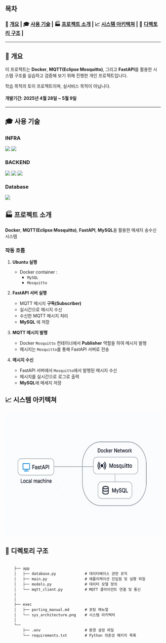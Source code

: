 ## 목차

### 🦺 [개요](#🦺-개요) | 🎓 [사용 기술](#🎓-사용-기술) | 🏭 [프로젝트 소개](#🏭-프로젝트-소개) |  📈 [시스템 아키텍쳐](#📈-시스템-아키텍쳐) | 📓 [디렉토리 구조](#📓-디렉토리-구조) |
---
## 🦺 개요

이 프로젝트는 **Docker**, **MQTT(Eclipse Mosquitto)**, 그리고 **FastAPI**를 활용한 시스템 구조를 실습하고 검증해 보기 위해 진행한 개인 프로젝트입니다.

학습 목적의 토이 프로젝트이며, 실서비스 목적이 아닙니다.

#### 개발기간: **2025년 4월 28일 ~ 5월 9일**
---
## 🎓 사용 기술

### INFRA

<img src="https://img.shields.io/badge/-Docker-2496ED?style=for-the-badge&logo=docker&logoColor=white"> <img src="https://img.shields.io/badge/-Eclipse_mosquitto-3C5280?style=for-the-badge&logo=eclipse-mosquitto&logoColor=white">

### BACKEND

<img src="https://img.shields.io/badge/Python-3776AB?style=for-the-badge&logo=python&logoColor=white"> <img src ="https://img.shields.io/badge/fastapi-109989?style=for-the-badge&logo=FASTAPI&logoColor=white"> <img src="https://img.shields.io/badge/-Eclipse_mosquitto-3C5280?style=for-the-badge&logo=eclipse-mosquitto&logoColor=white">


### Database

<img src="https://img.shields.io/badge/mysql-4479A1?style=for-the-badge&logo=mysql&logoColor=white">


## 🏭 프로젝트 소개

**Docker**, **MQTT(Eclipse Mosquitto)**, **FastAPI**, **MySQL**을 활용한 메세지 송수신 시스템

### 작동 흐름

1. **Ubuntu 실행**
   - Docker container :
     - `MySQL`
     - `Mosquitto`

2. **FastAPI 서버 실행**
   - MQTT 메시지 **구독(Subscriber)**
   - 실시간으로 메시지 수신
   - 수신한 MQTT 메시지 처리 
   - **MySQL** 에 저장

3. **MQTT 메시지 발행**
   - Docker `Mosquitto` 컨테이너에서 **Publisher** 역할을 하여 메시지 발행
   - 메시지는 `Mosquitto`를 통해 FastAPI 서버로 전송

4. **메시지 수신**
   - FastAPI 서버에서 `Mosquitto`에서 발행된 메시지 수신
   - 메시지를 실시간으로 로그로 출력
   - **MySQL**에 메세지 저장

## 📈 시스템 아키텍쳐

<img src="./exec/sys_architecture.png" height="400px">

## 📓 디렉토리 구조

```

    ├── app
    │   ├── database.py             # 데이터베이스 관련 로직
    │   ├── main.py                 # 애플리케이션 진입점 및 실행 파일
    │   ├── models.py               # 데이터 모델 정의
    │   └── mqtt_client.py          # MQTT 클라이언트 연결 및 통신
    |
    │
    ├── exec
    │   ├── porting_manual.md       # 포팅 매뉴얼
    │   └── sys_architecture.png    # 시스템 아키텍처
    │
    └──
        ├── .env                    # 환경 설정 파일
        └── requirements.txt        # Python 의존성 패키지 목록


```